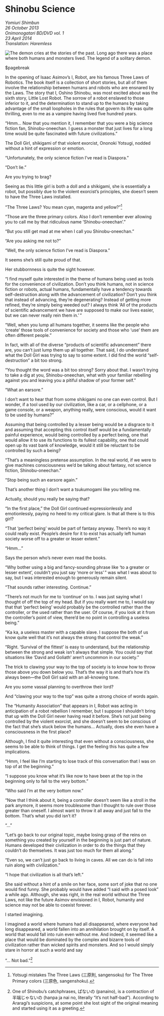 # Shinobu Science

_Yomiuri Shimbun_  
_26 October 2013_  
_Onimonogatari BD/DVD vol. 1_  
_23 April 2014_  
_Translation: Haremless_

![_The demon cries at the stories of the past.[^1]_  
_Long ago there was a place where both humans and monsters lived._  
_The legend of a solitary demon._](16_shinobu_science.jpg)

$pagebreak

In the opening of Isaac Asimov’s I, Robot, are his famous Three Laws of Robotics. The book itself is a collection of short stories, but all of them involve the relationship between humans and robots who are ensnared by the Laws. The story that I, Oshino Shinobu, was most excited about was the sixth story, Little Lost Robot. The sorrow of a robot enslaved to those inferior to it, and the determination to stand up to the humans by taking advantage of the small loopholes in the rules that govern its life was quite thrilling, even to me as a vampire having lived five hundred years.

“Hmm… Now that you mention it, I remember that you were a big science fiction fan, Shinobu-oneechan. I guess a monster that just lives for a long time would be quite fascinated with future civilizations.”

The Doll Girl, shikigami of that violent exorcist, Ononoki Yotsugi, nodded without a hint of expression or emotion.

“Unfortunately, the only science fiction I’ve read is Diaspora.”

“Don’t lie.”

Are you trying to brag?

Seeing as this little girl is both a doll and a shikigami, she is essentially a robot, but possibly due to the violent exorcist’s principles, she doesn’t seem to have the Three Laws installed.

“The Three Laws? You mean cyan, magenta and yellow?”[^2]

“Those are the three primary colors. Also I don’t remember ever allowing you to call me by that ridiculous name ‘Shinobu-oneechan’.”

“But you still get mad at me when I call you Shinobu-oneechan.”

“Are you asking me not to?”

“Well, the only science fiction I’ve read is Diaspora.”

It seems she’s still quite proud of that.

Her stubbornness is quite the sight however.

“I find myself quite interested in the theme of humans being used as tools for the convenience of civilization. Don’t you think humans, not in science fiction or robots, actual humans, fundamentally have a tendency towards self-destruction along with the advancement of civilization? Don’t you think that instead of advancing, they’re degenerating? Instead of getting more refined, they’re simply being weeded out? I always think ‘All of the products of scientific advancement we have are supposed to make our lives easier, but we can never really rein them in.’ ”

“Well, when you lump all humans together, it seems like the people who ‘create’ those tools of convenience for society and those who ‘use’ them are often different people.”

In fact, with all of the diverse “products of scientific advancement” there are, you can’t just lump them up all together. That said, I do understand what the Doll Girl was trying to say to some extent. I did find the world “self-destruction” a bit too strong.

“You thought the word was a bit too strong? Sorry about that. I wasn’t trying to take a dig at you, Shinobu-oneechan, what with your familiar rebelling against you and leaving you a pitiful shadow of your former self.”

“What an earsore.”

I don’t want to hear that from some shikigami no one can even control. But I wonder, if a tool used by our civilization, like a car, or a cellphone, or a game console, or a weapon, anything really, were conscious, would it want to be used by humans?”

Assuming that being controlled by a lesser being would be a disgrace to it and assuming that accepting this control itself would be a fundamentally painful experience, would being controlled by a perfect being, one that would allow it to use its functions to its fullest capability, one that could open up its vast bank of knowledge, would it still be reluctant to be controlled by such a being?

“That’s a meaningless pretense assumption. In the real world, if we were to give machines consciousness we’d be talking about fantasy, not science fiction, Shinobu-oneechan.”

“Stop being such an earsore again.”

That’s another thing I don’t want a tsukumogami like you telling me.

Actually, should you really be saying that?

“In the first place,” the Doll Girl continued expressionlessly and emotionlessly, paying no heed to my critical glare. Is that all there is to this girl?

“That ‘perfect being’ would be part of fantasy anyway. There’s no way it could really exist. People’s desire for it to exist has actually left human society worse off to a greater or lesser extent.”

“Hmm…”

Says the person who’s never even read the books.

“Why bother using a big and fancy-sounding phrase like ‘to a greater or lesser extent’, couldn’t you just say ‘more or less’ ” was what I was about to say, but I was interested enough to generously remain silent.

“That sounds rather interesting. Continue.”

“There’s not much for me to ‘continue’ on to. I was just saying what I thought of off the top of my head. But if you really want me to, I would say that that ‘perfect being’ would probably be the controlled rather than the controller, or the used rather than the user. Of course, if you look at it from the controller’s point of view, there’d be no point in controlling a useless being.”

“Ka ka, a useless master with a capable slave. I suppose the both of us know quite well that it’s not always the strong that control the weak.”

“Right. ‘Survival of the fittest’ is easy to understand, but the relationship between the strong and weak isn’t always that simple. You could say that situations like ‘David and Goliath’ aren’t uncommon in our society.”

The trick to clawing your way to the top of society is to know how to throw those above you down below you. That’s the way it is and that’s how it’s always been—the Doll Girl said with an all-knowing tone.

Are you some vassal planning to overthrow their lord?

And “clawing your way to the top” was quite a strong choice of words again.

The “Humanity Association” that appears in I, Robot was acting in anticipation of a robot rebellion I remember, but I suppose I shouldn’t bring that up with the Doll Girl never having read it before. She’s not just being controlled by the violent exorcist, and she doesn’t seem to be conscious of the fact that she’s stuck below the humans… Actually, does she even have a consciousness in the first place?

Although, I find it quite interesting that even without a consciousness, she seems to be able to think of things. I get the feeling this has quite a few implications.

“Hmm, I feel like I’m starting to lose track of this conversation that I was on top of at the beginning.”

“I suppose you know what it’s like now to have been at the top in the beginning only to fall to the very bottom.”

“Who said I’m at the very bottom now.”

“Now that I think about it, being a controller doesn’t seem like a stroll in the park anymore, it seems more troublesome than I thought to rule over those greater than oneself. I almost want to throw it all away and just fall to the bottom. That’s what you did isn’t it?

“…”

“Let’s go back to our original topic, maybe losing grasp of the reins on something you created by yourself in the beginning is just part of nature. Humans developed their civilization in order to do the things that they couldn’t do themselves. It was just too much for them all along.”

“Even so, we can’t just go back to living in caves. All we can do is fall into ruin along with civilization.”

“I hope that civilization is all that’s left.”

She said without a hint of a smile on her face, some sort of joke that no one would find funny. She probably would have added “I said with a posed look” a while ago. Although, she was right, in the real world without the Three Laws, not like the future Asimov envisioned in I, Robot, humanity and science may not be able to coexist forever.

I started imagining.

I imagined a world where humans had all disappeared, where everyone had long disappeared, a world fallen into an annihilation brought on by itself. A world that would fall into ruin even without me. And indeed, it seemed like a place that would be dominated by the complex and bizarre tools of civilization rather than wicked spirits and monsters. And so I would simply stare in horror at such a world and say

“… Not bad.”[^3]

[^1]: It says 往年の話をすれば鬼が泣く (ounen no hanashi o sureba oni ga naku), which is a play on the expression 来年のことを言えば鬼が笑う (rainen no koto o ieba oni ga warau, “the devil laughs at talk of the future”) meaning you can’t rely on the future.

[^2]: Yotsugi mistakes The Three Laws (三原則, sangensoku) for The Three Primary colors (三原色, sangenshoku).

[^3]: One of Shinobu’s catchphrases, ぱないの (panaino), is a contraction of 半端じゃないの (hanpa ja nai no, literally “it’s not half-bad”). According to Araragi’s suspicions, at some point she lost sight of the original meaning and started using it as a greeting.
